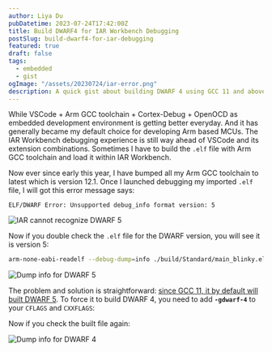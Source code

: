 ```yaml
---
author: Liya Du
pubDatetime: 2023-07-24T17:42:00Z
title: Build DWARF4 for IAR Workbench Debugging
postSlug: build-dwarf4-for-iar-debugging
featured: true
draft: false
tags:
  - embedded
  - gist
ogImage: "/assets/20230724/iar-error.png"
description: A quick gist about building DWARF 4 using GCC 11 and above so that you can debug the built artifact within IAR Workbench.
---
```


While VSCode + Arm GCC toolchain + Cortex-Debug + OpenOCD as embedded development environment is getting better everyday. And it has generally became my default choice for developing Arm based MCUs. The IAR Workbench debugging experience is still way ahead of VSCode and its extension combinations. Sometimes I have to build the `.elf` file with Arm GCC toolchain and load it within IAR Workbench.

Now ever since early this year, I have bumped all my Arm GCC toolchain to latest which is version 12.1. Once I launched debugging my imported `.elf` file, I will got this error message says:

```
ELF/DWARF Error: Unsupported debug_info format version: 5
```

<Image src="/assets/20230724/iar-error.png" format="png" alt="IAR cannot recognize DWARF 5" />

Now if you double check the `.elf` file for the DWARF version, you will see it is version 5:

```bash
arm-none-eabi-readelf --debug-dump=info ./build/Standard/main_blinky.elf | grep -A 2 'Compilation Unit @'
```

<Image src="/assets/20230724/dwarf5.png" format="png" alt="Dump info for DWARF 5" />

The problem and solution is straightforward: [since GCC 11, it by default will built DWARF 5](https://developer.arm.com/documentation/ka004927/latest/). To force it to build DWARF 4, you need to add **`-gdwarf-4`** to your `CFLAGS` and `CXXFLAGS`:

Now if you check the built file again:

<Image src="/assets/20230724/dwarf4.png" format="png" alt="Dump info for DWARF 4" />
